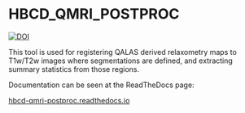 # HBCD_QMRI_POSTPROC

[![DOI](https://zenodo.org/badge/648286022.svg)](https://zenodo.org/doi/10.5281/zenodo.13743262)

This tool is used for registering QALAS derived relaxometry
maps to T1w/T2w images where segmentations are defined, and
extracting summary statistics from those regions.

Documentation can be seen at the ReadTheDocs page:

[hbcd-qmri-postproc.readthedocs.io](https://hbcd-qmri-postproc.readthedocs.io/)